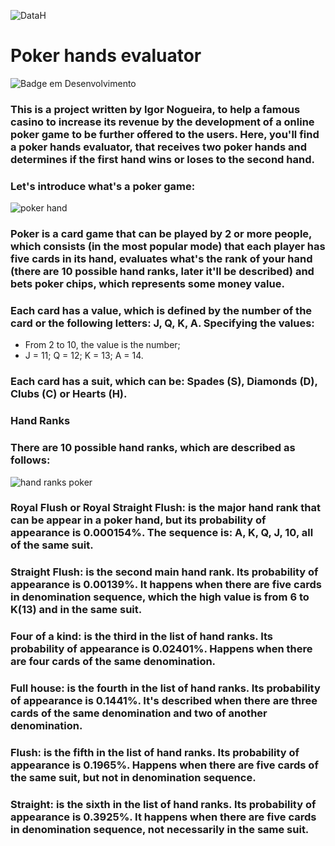 ![DataH](https://user-images.githubusercontent.com/67437213/160717510-3a182d88-0908-4f5c-aae2-b5e52b2c879d.JPG)
<h1>Poker hands evaluator</h1>

![Badge em Desenvolvimento](http://img.shields.io/static/v1?label=STATUS&message=UNDER%20DEVELOPMENT&color=GREEN&style=for-the-badge)

### This is a project written by Igor Nogueira, to help a famous casino to increase its revenue by the development of a online poker game to be further offered to the users. Here, you'll find a poker hands evaluator, that receives two poker hands and determines if the first hand wins or loses to the second hand.

### Let's introduce what's a poker game:

![poker hand](https://user-images.githubusercontent.com/67437213/160718241-0023ae13-875e-4129-92b6-a10132238eff.JPG)

### Poker is a card game that can be played by 2 or more people, which consists (in the most popular mode) that each player has five cards in its hand, evaluates what's the rank of your hand (there are 10 possible hand ranks, later it'll be described) and bets poker chips, which represents some money value.

### Each card has a value, which is defined by the number of the card or the following letters: J, Q, K, A. Specifying the values:
+ From 2 to 10, the value is the number;
+ J = 11; Q = 12; K = 13; A = 14.

### Each card has a suit, which can be: Spades (S), Diamonds (D), Clubs (C) or Hearts (H).

### Hand Ranks

### There are 10 possible hand ranks, which are described as follows:

![hand ranks poker](https://user-images.githubusercontent.com/67437213/160733480-17037b8a-a481-4d9b-80e4-36299d285a2b.JPG)

### Royal Flush or Royal Straight Flush: is the major hand rank that can be appear in a poker hand, but its probability of appearance is 0.000154%. The sequence is: A, K, Q, J, 10, all of the same suit.

### Straight Flush: is the second main hand rank. Its probability of appearance is 0.00139%. It happens when there are five cards in denomination sequence, which the high value is from 6 to K(13) and in the same suit.

### Four of a kind: is the third in the list of hand ranks. Its probability of appearance is 0.02401%. Happens when there are four cards of the same denomination.

### Full house: is the fourth in the list of hand ranks. Its probability of appearance is 0.1441%. It's described when there are three cards of the same denomination and two of another denomination.

### Flush: is the fifth in the list of hand ranks. Its probability of appearance is 0.1965%. Happens when there are five cards of the same suit, but not in denomination sequence.

### Straight: is the sixth in the list of hand ranks. Its probability of appearance is 0.3925%. It happens when there are five cards in denomination sequence, not necessarily in the same suit.

